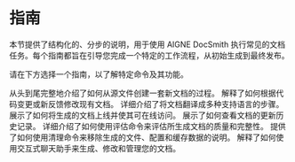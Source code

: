 # 指南

本节提供了结构化的、分步的说明，用于使用 AIGNE DocSmith 执行常见的文档任务。每个指南都旨在引导您完成一个特定的工作流程，从初始生成到最终发布。

请在下方选择一个指南，以了解特定命令及其功能。

<x-cards data-columns="2">
  <x-card data-title="生成文档" data-icon="lucide:file-plus-2" data-href="/guides/generating-documentation">
    从头到尾完整地介绍了如何从源文件创建一套新文档的过程。
  </x-card>
  <x-card data-title="更新文档" data-icon="lucide:file-edit" data-href="/guides/updating-documentation">
    解释了如何根据代码变更或新反馈修改现有文档。
  </x-card>
  <x-card data-title="翻译文档" data-icon="lucide:languages" data-href="/guides/translating-documentation">
    详细介绍了将文档翻译成多种支持语言的步骤。
  </x-card>
  <x-card data-title="发布文档" data-icon="lucide:send" data-href="/guides/publishing-your-docs">
    展示了如何将生成的文档上线并使其可在线访问。
  </x-card>
  <x-card data-title="管理历史记录" data-icon="lucide:history" data-href="/guides/managing-history">
    展示了如何查看文档的更新历史记录。
  </x-card>
  <x-card data-title="评估文档" data-icon="lucide:clipboard-check" data-href="/guides/evaluating-documents">
    详细介绍了如何使用评估命令来评估所生成文档的质量和完整性。
  </x-card>
  <x-card data-title="清理" data-icon="lucide:trash-2" data-href="/guides/cleaning-up">
    提供了如何使用清理命令来移除生成的文件、配置和缓存数据的说明。
  </x-card>
  <x-card data-title="交互式聊天" data-icon="lucide:bot" data-href="/guides/interactive-chat">
    解释了如何使用交互式聊天助手来生成、修改和管理您的文档。
  </x-card>
</x-cards>